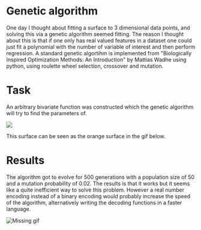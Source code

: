 # Genetic algorithm
One day I thought about fitting a surface to 3 dimensional data points, and solving this via a genetic algorithm seemed fitting. The reason I thought about this is that if one only has real valued features in a dataset one could just fit a polynomial with the number of variable of interest and then perform regression.
A standard genetic algortihm is implemented from "Biologically Inspired Optimization Methods: An Introduction" by Mattias Wadhe
using python, using roulette wheel selection, crossover and mutation.

# Task
An arbitrary bivariate function was constructed which the genetic algorithm will try to find the parameters of.

<img src="https://render.githubusercontent.com/render/math?math=f(x,y) = 2x^{2}-0.5y^{3}+0.01x^{6}y-x^{4}y^{2}">

This surface can be seen as the orange surface in the gif below.

# Results
The algorithm got to evolve for 500 generations with a population size of 50 and a mutation probability of 0.02.
The results is that it works but it seems like a quite inefficient way to solve this problem. 
However a real number encoding instead of a binary encoding would probably increase the speed of the algorithm, 
alternatively writing the decoding functions in a faster language.

![Missing gif](gen_alg.gif)
